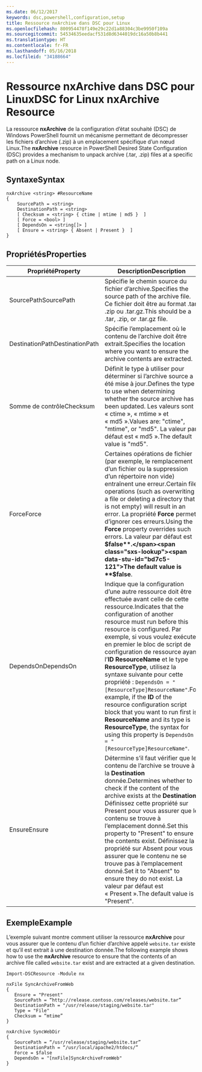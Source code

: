 ```yaml
---
ms.date: 06/12/2017
keywords: dsc,powershell,configuration,setup
title: Ressource nxArchive dans DSC pour Linux
ms.openlocfilehash: 800954478f149e29c22d1a88304c3be9950f109a
ms.sourcegitcommit: 54534635eedacf531d8d6344019dc16a50b8b441
ms.translationtype: HT
ms.contentlocale: fr-FR
ms.lasthandoff: 05/16/2018
ms.locfileid: "34188664"
---
```

# <a name="dsc-for-linux-nxarchive-resource"></a><span data-ttu-id="bd7c5-103">Ressource nxArchive dans DSC pour Linux</span><span class="sxs-lookup"><span data-stu-id="bd7c5-103">DSC for Linux nxArchive Resource</span></span>

<span data-ttu-id="bd7c5-104">La ressource **nxArchive** de la configuration d’état souhaité (DSC) de Windows PowerShell fournit un mécanisme permettant de décompresser les fichiers d’archive (.zip) à un emplacement spécifique d’un nœud Linux.</span><span class="sxs-lookup"><span data-stu-id="bd7c5-104">The **nxArchive** resource in PowerShell Desired State Configuration (DSC) provides a mechanism to unpack archive (.tar, .zip) files at a specific path on a Linux node.</span></span>

## <a name="syntax"></a><span data-ttu-id="bd7c5-105">Syntaxe</span><span class="sxs-lookup"><span data-stu-id="bd7c5-105">Syntax</span></span>

```
nxArchive <string> #ResourceName
{
    SourcePath = <string>
    DestinationPath = <string>
    [ Checksum = <string> { ctime | mtime | md5 }  ]
    [ Force = <bool> ]
    [ DependsOn = <string[]> ]
    [ Ensure = <string> { Absent | Present }  ]
}
```

## <a name="properties"></a><span data-ttu-id="bd7c5-106">Propriétés</span><span class="sxs-lookup"><span data-stu-id="bd7c5-106">Properties</span></span>

|  <span data-ttu-id="bd7c5-107">Propriété</span><span class="sxs-lookup"><span data-stu-id="bd7c5-107">Property</span></span> |  <span data-ttu-id="bd7c5-108">Description</span><span class="sxs-lookup"><span data-stu-id="bd7c5-108">Description</span></span> |
|---|---|
| <span data-ttu-id="bd7c5-109">SourcePath</span><span class="sxs-lookup"><span data-stu-id="bd7c5-109">SourcePath</span></span>| <span data-ttu-id="bd7c5-110">Spécifie le chemin source du fichier d’archive.</span><span class="sxs-lookup"><span data-stu-id="bd7c5-110">Specifies the source path of the archive file.</span></span> <span data-ttu-id="bd7c5-111">Ce fichier doit être au format .tar, .zip ou .tar.gz.</span><span class="sxs-lookup"><span data-stu-id="bd7c5-111">This should be a .tar, .zip, or .tar.gz file.</span></span> |
| <span data-ttu-id="bd7c5-112">DestinationPath</span><span class="sxs-lookup"><span data-stu-id="bd7c5-112">DestinationPath</span></span>| <span data-ttu-id="bd7c5-113">Spécifie l’emplacement où le contenu de l’archive doit être extrait.</span><span class="sxs-lookup"><span data-stu-id="bd7c5-113">Specifies the location where you want to ensure the archive contents are extracted.</span></span>|
| <span data-ttu-id="bd7c5-114">Somme de contrôle</span><span class="sxs-lookup"><span data-stu-id="bd7c5-114">Checksum</span></span>| <span data-ttu-id="bd7c5-115">Définit le type à utiliser pour déterminer si l’archive source a été mise à jour.</span><span class="sxs-lookup"><span data-stu-id="bd7c5-115">Defines the type to use when determining whether the source archive has been updated.</span></span> <span data-ttu-id="bd7c5-116">Les valeurs sont « ctime », « mtime » et « md5 ».</span><span class="sxs-lookup"><span data-stu-id="bd7c5-116">Values are: "ctime", "mtime", or "md5".</span></span> <span data-ttu-id="bd7c5-117">La valeur par défaut est « md5 ».</span><span class="sxs-lookup"><span data-stu-id="bd7c5-117">The default value is "md5".</span></span>|
| <span data-ttu-id="bd7c5-118">Force</span><span class="sxs-lookup"><span data-stu-id="bd7c5-118">Force</span></span>| <span data-ttu-id="bd7c5-119">Certaines opérations de fichier (par exemple, le remplacement d’un fichier ou la suppression d’un répertoire non vide) entraînent une erreur.</span><span class="sxs-lookup"><span data-stu-id="bd7c5-119">Certain file operations (such as overwriting a file or deleting a directory that is not empty) will result in an error.</span></span> <span data-ttu-id="bd7c5-120">La propriété **Force** permet d’ignorer ces erreurs.</span><span class="sxs-lookup"><span data-stu-id="bd7c5-120">Using the **Force** property overrides such errors.</span></span> <span data-ttu-id="bd7c5-121">La valeur par défaut est **$false**.</span><span class="sxs-lookup"><span data-stu-id="bd7c5-121">The default value is **$false**.</span></span>|
| <span data-ttu-id="bd7c5-122">DependsOn</span><span class="sxs-lookup"><span data-stu-id="bd7c5-122">DependsOn</span></span> | <span data-ttu-id="bd7c5-123">Indique que la configuration d’une autre ressource doit être effectuée avant celle de cette ressource.</span><span class="sxs-lookup"><span data-stu-id="bd7c5-123">Indicates that the configuration of another resource must run before this resource is configured.</span></span> <span data-ttu-id="bd7c5-124">Par exemple, si vous voulez exécuter en premier le bloc de script de configuration de ressource ayant l’**ID** **ResourceName** et le type **ResourceType**, utilisez la syntaxe suivante pour cette propriété : `DependsOn = "[ResourceType]ResourceName"`.</span><span class="sxs-lookup"><span data-stu-id="bd7c5-124">For example, if the **ID** of the resource configuration script block that you want to run first is **ResourceName** and its type is **ResourceType**, the syntax for using this property is `DependsOn = "[ResourceType]ResourceName"`.</span></span>|
| <span data-ttu-id="bd7c5-125">Ensure</span><span class="sxs-lookup"><span data-stu-id="bd7c5-125">Ensure</span></span>| <span data-ttu-id="bd7c5-126">Détermine s’il faut vérifier que le contenu de l’archive se trouve à la **Destination** donnée.</span><span class="sxs-lookup"><span data-stu-id="bd7c5-126">Determines whether to check if the content of the archive exists at the **Destination**.</span></span> <span data-ttu-id="bd7c5-127">Définissez cette propriété sur Present pour vous assurer que le contenu se trouve à l’emplacement donné.</span><span class="sxs-lookup"><span data-stu-id="bd7c5-127">Set this property to "Present" to ensure the contents exist.</span></span> <span data-ttu-id="bd7c5-128">Définissez la propriété sur Absent pour vous assurer que le contenu ne se trouve pas à l’emplacement donné.</span><span class="sxs-lookup"><span data-stu-id="bd7c5-128">Set it to "Absent" to ensure they do not exist.</span></span> <span data-ttu-id="bd7c5-129">La valeur par défaut est « Present ».</span><span class="sxs-lookup"><span data-stu-id="bd7c5-129">The default value is "Present".</span></span>|

## <a name="example"></a><span data-ttu-id="bd7c5-130">Exemple</span><span class="sxs-lookup"><span data-stu-id="bd7c5-130">Example</span></span>

<span data-ttu-id="bd7c5-131">L’exemple suivant montre comment utiliser la ressource **nxArchive** pour vous assurer que le contenu d’un fichier d’archive appelé `website.tar` existe et qu’il est extrait à une destination donnée.</span><span class="sxs-lookup"><span data-stu-id="bd7c5-131">The following example shows how to use the **nxArchive** resource to ensure that the contents of an archive file called `website.tar` exist and are extracted at a given destination.</span></span>

```
Import-DSCResource -Module nx

nxFile SyncArchiveFromWeb
{
   Ensure = "Present"
   SourcePath = “http://release.contoso.com/releases/website.tar”
   DestinationPath = "/usr/release/staging/website.tar"
   Type = "File"
   Checksum = “mtime”
}

nxArchive SyncWebDir
{
   SourcePath = “/usr/release/staging/website.tar”
   DestinationPath = “/usr/local/apache2/htdocs/”
   Force = $false
   DependsOn = "[nxFile]SyncArchiveFromWeb"
}
```